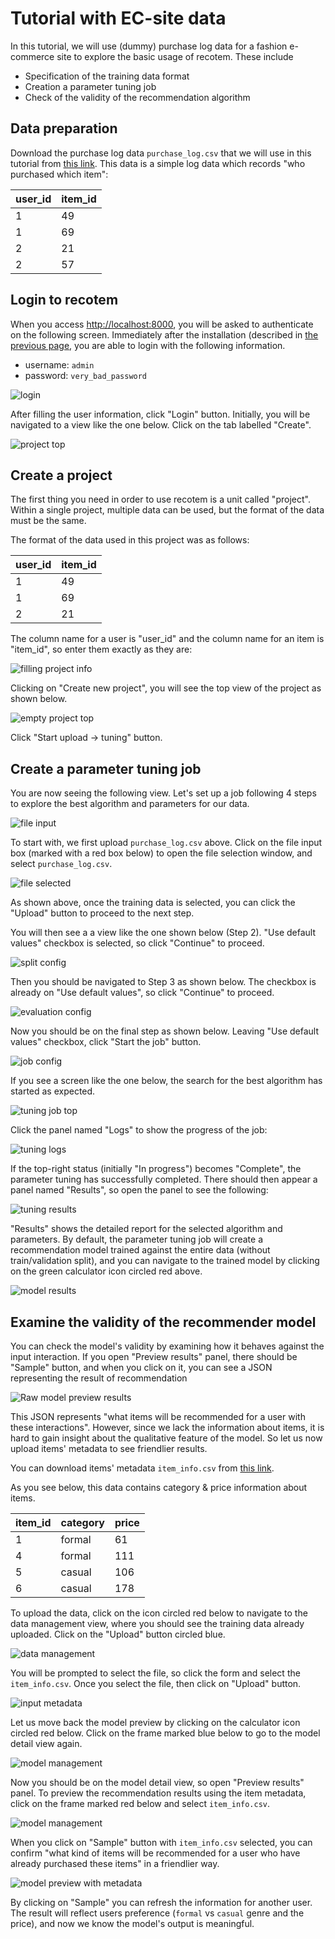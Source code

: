 # Tutorial with EC-site data

In this tutorial, we will use (dummy) purchase log data for a fashion e-commerce site to explore the basic usage of recotem. These include

- Specification of the training data format
- Creation a parameter tuning job
- Check of the validity of the recommendation algorithm

## Data preparation

Download the purchase log data `purchase_log.csv` that we will use in this tutorial from <a href="https://github.com/codelibs/recotem/releases/download/v0.1.0.alpha4/purchase_log.csv" download="purchase_log.csv" >this link</a>. This data is a simple log data which records "who purchased which item":

| user_id | item_id |
| ------- | ------- |
| 1       | 49      |
| 1       | 69      |
| 2       | 21      |
| 2       | 57      |

## Login to recotem

When you access [http://localhost:8000](http://localhost:8000), you will be asked to authenticate on the following screen. Immediately after the installation (described in [the previous page](./installation), you are able to login with the following information.

- username: `admin`
- password: `very_bad_password`

![login](./1.input-login-info.png)

After filling the user information, click "Login" button. Initially, you will be navigated to a view like the one below.
Click on the tab labelled "Create".

![project top](./2.project-top.png)

## Create a project

The first thing you need in order to use recotem is a unit called "project". Within a single project, multiple data can be used, but the format of the data must be the same.

The format of the data used in this project was as follows:

| user_id | item_id |
| ------- | ------- |
| 1       | 49      |
| 1       | 69      |
| 2       | 21      |

The column name for a user is "user_id" and the column name for an item is "item_id", so enter them exactly as they are:

![filling project info](./3.fill-project-info.png)

Clicking on "Create new project", you will see the top view of the project as shown below.

![empty project top](./4.empty-project-top.png)

Click "Start upload -> tuning" button.

## Create a parameter tuning job

You are now seeing the following view. Let's set up a job following 4 steps to explore the best algorithm and parameters for our data.

![file input](./5.file-input.png)

To start with, we first upload `purchase_log.csv` above. Click on the file input box (marked with a red box below) to open the file selection window, and select `purchase_log.csv`.

![file selected](./6.file-selection-done.png)

As shown above, once the training data is selected, you can click the "Upload" button to proceed to the next step.

You will then see a a view like the one shown below (Step 2). "Use default values" checkbox is selected, so click "Continue" to proceed.

![split config](./7.split-config.png)

Then you should be navigated to Step 3 as shown below. The checkbox is already on "Use default values", so click "Continue" to proceed.

![evaluation config](./8.evaluation-config.png)

Now you should be on the final step as shown below. Leaving "Use default values" checkbox, click "Start the job" button.

![job config](./9.job-config.png)

If you see a screen like the one below, the search for the best algorithm has started as expected.

![tuning job top](./10.tuning-job.png)

Click the panel named "Logs" to show the progress of the job:

![tuning logs](./11.tuning-logs.png)

If the top-right status (initially "In progress") becomes "Complete", the parameter tuning has successfully completed. There should then appear a panel named "Results", so open the panel to see the following:

![tuning results](./12.tuning-results.png)

"Results" shows the detailed report for the selected algorithm and parameters. By default, the parameter tuning job will create a recommendation model trained against the entire data (without train/validation split), and you can navigate to the trained model by clicking on the green calculator icon circled red above.

![model results](./13.model-results.png)

## Examine the validity of the recommender model

You can check the model's validity by examining how it behaves against the input interaction. If you open "Preview results" panel, there should be "Sample" button, and when you click on it,
you can see a JSON representing the result of recommendation

![Raw model preview results](./14.model-results-preview.png)

This JSON represents "what items will be recommended for a user with these interactions". However, since we lack the information about items, it is hard to gain insight about the qualitative feature of the model. So let us now upload items' metadata to see friendlier results.

You can download items' metadata `item_info.csv` from [this link](https://github.com/codelibs/recotem/releases/download/v0.1.0.alpha4/item_info.csv).

As you see below, this data contains category & price information about items.

| item_id | category | price |
| ------- | -------- | ----- |
| 1       | formal   | 61    |
| 4       | formal   | 111   |
| 5       | casual   | 106   |
| 6       | casual   | 178   |

To upload the data, click on the icon circled red below to navigate to the data management view, where you should see the training data already uploaded. Click on the "Upload" button circled blue.

![data management](./15.item-metadata-upload.png)

You will be prompted to select the file, so click the form and select the `item_info.csv`.
Once you select the file, then click on "Upload" button.

![input metadata](./16.item-metadata-file-input.png)

Let us move back the model preview by clicking on the calculator icon circled red below. Click on the frame marked blue below to go to the model detail view again.

![model management](./17.model-selection.png)

Now you should be on the model detail view, so open "Preview results" panel. To preview the recommendation results using the item metadata, click on the frame marked red below and select `item_info.csv`.

![model management](./18.item-metadata-selection.png)

When you click on "Sample" button with `item_info.csv` selected, you can confirm "what kind of items will be recommended for a user who have already purchased these items" in a friendlier way.

![model preview with metadata](./19.sample-with-metadata.png)

By clicking on "Sample" you can refresh the information for another user. The result will reflect users preference (`formal` vs `casual` genre and the price), and now we know the model's output is meaningful.
